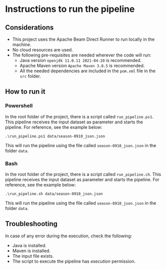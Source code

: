 # Instructions to run the pipeline

## Considerations

* This project uses the Apache Beam Direct Runner to run locally in the machine.
* No cloud resources are used.
* The following pre-requisites are needed wherever the code will run:
  * Java version `openjdk 11.0.11 2021-04-20` is recommended.
  * Apache Maven version `Apache Maven 3.8.5` is recommended.
  * All the needed dependencies are included in the `pom.xml` file in the `src` folder.

## How to run it

### Powershell

In the root folder of the project, there is a script called `run_pipeline.ps1`. This pipeline receives the input dataset as parameter and starts the pipeline. For reference, see the example below:

```
.\run_pipeline.ps1 data/season-0910_json.json
```

This will run the pipeline using the file called `season-0910_json.json` in the folder `data`.

### Bash

In the root folder of the project, there is a script called `run_pipeline.ch`. This pipeline receives the input dataset as parameter and starts the pipeline. For reference, see the example below:

```
.\run_pipeline.sh data/season-0910_json.json
```

This will run the pipeline using the file called `season-0910_json.json` in the folder `data`.


## Troubleshooting

In case of any error during the execution, check the following:

* Java is installed.
* Maven is installed.
* The input file exists.
* The script to execute the pipeline has _execution_ permission.
